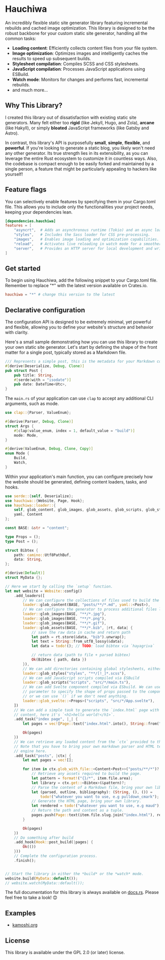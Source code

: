 # Hauchiwa

An incredibly flexible static site generator library featuring incremental
rebuilds and cached image optimization. This library is designed to be the
robust backbone for your custom static site generator, handling all the common
tasks:

- **Loading content**: Efficiently collects content files from your file system.
- **Image optimization**: Optimizes images and intelligently caches the results
  to speed up subsequent builds.
- **Stylesheet compilation**: Compiles SCSS and CSS stylesheets.
- **JavaScript compilation**: Processes JavaScript applications using ESBuild.
- **Watch mode**: Monitors for changes and performs fast, incremental rebuilds.
- and much more...

## Why This Library?

I created this library out of dissatisfaction with existing static site
generators. Many felt either too **rigid** (like Jekyll, Hugo, and Zola),
**arcane** (like Hakyll), or simply **bloated** JavaScript frameworks (like
Gatsby and Astro).

In contrast, this library's API is purposefully **small**, **simple**,
**flexible**, and **powerful**. If you're looking to generate a static blog, you
likely won't need any other generator. Its true strength lies in its
extensibility, as you can leverage the entire Rust ecosystem to customize it in
countless ways. Also, the codebase is compact enough to be easily forked and
maintained by a single person, a feature that might be particularly appealing to
hackers like yourself!

## Feature flags

You can selectively enable features by specifying them in your Cargo.toml file.
This allows you to include only the functionalities your project needs, keeping
your dependencies lean.

```toml
[dependencies.hauchiwa]
features = [
    "asyncrt",  # Adds an asynchronous runtime (Tokio) and an async loader.
    "styles",   # Includes the Sass loader for CSS pre-processing.
    "images",   # Enables image loading and optimization capabilities.
    "reload",   # Activates live reloading in watch mode for a smoother development experience.
    "server",   # Provides an HTTP server for local development and writing in watch mode.
]
```

## Get started

To begin using Hauchiwa, add the following snippet to your Cargo.toml file.
Remember to replace "*" with the latest version available on Crates.io.

```toml
hauchiwa = "*" # change this version to the latest
```

## Declarative configuration

The configuration API is designed to be extremely minimal, yet powerful and
flexible, allowing you to define your website's structure and behavior with
clarity.

Here's a small sample demonstrating how you can use this library to create your
own static site generator. Let's start by defining the shape of the front matter
for a single post, typically stored as a Markdown file.

```rust ignore
/// Represents a simple post, this is the metadata for your Markdown content.
#[derive(Deserialize, Debug, Clone)]
pub struct Post {
    pub title: String,
    #[serde(with = "isodate")]
    pub date: DateTime<Utc>,
}
```

The `main.rs` of your application can use `clap` to accept any additional CLI
arguments, such as mode.

```rust ignore
use clap::{Parser, ValueEnum};

#[derive(Parser, Debug, Clone)]
struct Args {
    #[clap(value_enum, index = 1, default_value = "build")]
    mode: Mode,
}

#[derive(ValueEnum, Debug, Clone, Copy)]
enum Mode {
    Build,
    Watch,
}
```

Within your application's main function, you can configure precisely how the
website should be generated, defining content loaders, tasks, and hooks.

```rust
use serde::{self, Deserialize};
use hauchiwa::{Website, Page, Hook};
use hauchiwa::loader::{
    self, glob_content, glob_images, glob_assets, glob_scripts, glob_styles, glob_svelte,
    yaml, Content
};

const BASE: &str = "content";

type Props = ();
type Post = ();

struct Bibtex {
    path: camino::Utf8PathBuf,
    data: String,
};

#[derive(Default)]
struct MyData {};

// Here we start by calling the `setup` function.
let mut website = Website::config()
    .add_loaders([
        // We can configure the collections of files used to build the pages.
        loader::glob_content(BASE, "posts/**/*.md", yaml::<Post>),
        // We can configure the generator to process additional files like images or custom assets.
        loader::glob_images(BASE, "**/*.jpg"),
        loader::glob_images(BASE, "**/*.png"),
        loader::glob_images(BASE, "**/*.gif"),
        loader::glob_assets(BASE, "**/*.bib", |rt, data| {
            // save the raw data in cache and return path
            let path = rt.store(&data, "bib").unwrap();
            let text = String::from_utf8_lossy(&data);
            let data = todo!(); // TODO: load bibtex via `hayagriva`

            // return data (path to file + parsed bibtex)
            Ok(Bibtex { path, data })
        }),
        // We can add directories containing global stylesheets, either CSS or SCSS.
        loader::glob_styles("styles", "**/[!_]*.scss"),
        // We can add JavaScript scripts compiled via ESBuild
        loader::glob_scripts("scripts", "src/*/main.ts"),
        // We can add Svelte component compiled via ESbuild. We can use type
        // parameter to specify the shape of props passed to the component,
        // or we can use `()` if we don't need anything.
        loader::glob_svelte::<Props>("scripts", "src/*/App.svelte"),
    ])
    // We can add a simple task to generate the `index.html` page with arbitrary
    // content, here it's `<h1>hello world!</h1>`.
    .add_task("index page", |_| {
        let pages = vec![Page::text("index.html".into(), String::from("<h1>hello world!</h1>"))];

        Ok(pages)
    })
    // We can retrieve any loaded content from the `ctx` provided to the task.
    // Note that you have to bring your own markdown parser and HTML templating
    // engine here.
    .add_task("posts", |ctx| {
        let mut pages = vec![];

        for item in ctx.glob_with_file::<Content<Post>>("posts/**/*")? {
            // Retrieve any assets required to build the page.
            let pattern = format!("{}/*", item.file.area);
            let library = ctx.get::<Bibtex>(&pattern)?;
            // Parse the content of a Markdown file, bring your own library.
            let (parsed, outline, bibliography): (String, (), ()) =
                todo!("whatever you want to use, e.g pulldown_cmark");
            // Generate the HTML page, bring your own library.
            let rendered = todo!("whatever you want to use, e.g maud");
            // Return the path and content as a tuple.
            pages.push(Page::text(item.file.slug.join("index.html"), rendered))
        }

        Ok(pages)
    })
    // Do something after build
    .add_hook(Hook::post_build(|pages| {
        Ok(())
    }))
    // Complete the configuration process.
    .finish();


// Start the library in either the *build* or the *watch* mode.
website.build(MyData::default());
// website.watch(MyData::default());
```

The full documentation for this library is always available on
[docs.rs](https://docs.rs/hauchiwa/latest/hauchiwa/). Please feel free to take a
look! 😊

## Examples

- [kamoshi.org](https://git.kamoshi.org/kamov/kamoshi.org)

## License

This library is available under the GPL 2.0 (or later) license.
